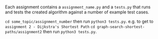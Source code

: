 Each assignment contains a `assignment_name.py` and a `tests.py` that runs and tests the created algorithm against a number of example test cases. 

`cd some_topic/assignment_number` then run `python3 tests.py`.
e.g. to get to `assignment 2 - Dijkstra's Shortest Path` 
`cd graph-search-shortest-paths/assignment2` then run `python3 tests.py`.